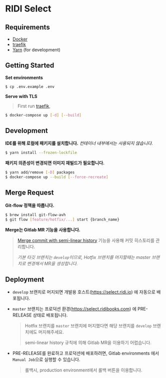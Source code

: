 # RIDI Select

## Requirements

- [Docker](https://www.docker.com/)
- [traefik](https://github.com/ridi/traefik/blob/master/README.md)
- [Yarn](https://yarnpkg.com/) (for development)

## Getting Started

**Set environments**

```sh
$ cp .env.example .env
```

**Serve with TLS**

> First run [traefik](https://github.com/ridi/traefik/blob/master/README.md),

```sh
$ docker-compose up [-d] [--build]
```

## Development

**IDE를 위해 로컬에 패키지를 설치합니다.** _컨테이너 내부에서는 사용되지 않습니다._

```sh
$ yarn install --frozen-lockfile
```

**패키지 의존성이 변경되면 이미지 재빌드가 필요합니다.**

```sh
$ yarn add/remove [-D] packages
$ docker-compose up --build [--force-recreate]
```

## Merge Request

**Git-flow 정책을 따릅니다.**

```sh
$ brew install git-flow-avh
$ git flow [feature/hotfix/...] start {branch_name}
```

**Merge는 Gitlab MR 기능을 사용합니다.**
> [Merge commit with semi-linear history](https://docs.gitlab.com/ee/user/project/merge_requests/#semi-linear-history-merge-requests) 기능을 사용해 커밋 히스토리를 관리합니다.
>
> _기본 타깃 브랜치는 `develop`이므로, Hotfix 브랜치를 머지할때는 master 브랜치로 변경해서 MR을 생성합니다._

## Deployment

* `develop` 브랜치로 머지되면 개발용 호스트(https://select.ridi.io) 에 자동으로 배포됩니다.


* `master` 브랜치는 프로덕션 환경(https://select.ridibooks.com) 에 PRE-RELEASE 상태로 배포됩니다.
  > Hotfix 브랜치를 `master` 브랜치에 머지했다면 해당 브랜치를 `develop` 브랜치에도 머지해주세요.
  >
  > semi-linear history 규칙에 의해 Gitlab MR을 이용하기 어렵습니다.

* PRE-RELEASE를 완료하고 프로덕션에 배포하려면, Gitlab environments 에서 `Manual Job`으로 실행할 수 있습니다.
  > 롤백시, production environment에서 롤백 버튼을 이용합니다.
